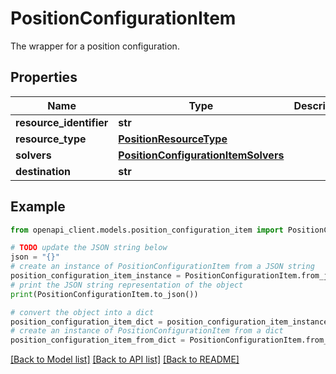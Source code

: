 # PositionConfigurationItem

The wrapper for a position configuration.

## Properties

Name | Type | Description | Notes
------------ | ------------- | ------------- | -------------
**resource_identifier** | **str** |  | [optional] 
**resource_type** | [**PositionResourceType**](PositionResourceType.md) |  | [optional] 
**solvers** | [**PositionConfigurationItemSolvers**](PositionConfigurationItemSolvers.md) |  | [optional] 
**destination** | **str** |  | [optional] 

## Example

```python
from openapi_client.models.position_configuration_item import PositionConfigurationItem

# TODO update the JSON string below
json = "{}"
# create an instance of PositionConfigurationItem from a JSON string
position_configuration_item_instance = PositionConfigurationItem.from_json(json)
# print the JSON string representation of the object
print(PositionConfigurationItem.to_json())

# convert the object into a dict
position_configuration_item_dict = position_configuration_item_instance.to_dict()
# create an instance of PositionConfigurationItem from a dict
position_configuration_item_from_dict = PositionConfigurationItem.from_dict(position_configuration_item_dict)
```
[[Back to Model list]](../README.md#documentation-for-models) [[Back to API list]](../README.md#documentation-for-api-endpoints) [[Back to README]](../README.md)


